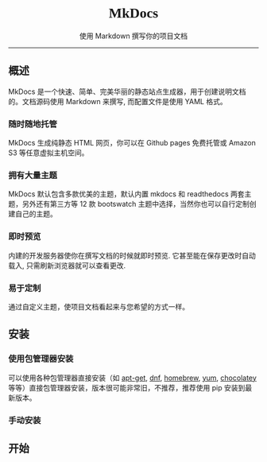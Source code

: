 # <center><font face="SimHei">MkDocs</font></center>   

<center>使用 Markdown 撰写你的项目文档</center>    

---

## 概述  
MkDocs 是一个快速、简单、完美华丽的静态站点生成器，用于创建说明文档的。文档源码使用 Markdown 来撰写, 而配置文件是使用 YAML 格式。  

### 随时随地托管

MkDocs 生成纯静态 HTML 网页，你可以在 Github pages 免费托管或 Amazon S3 等任意虚拟主机空间。

### 拥有大量主题
MkDocs 默认包含多款优美的主题，默认内置 mkdocs 和 readthedocs 两套主题，另外还有第三方等 12 款 bootswatch 主题中选择，当然你也可以自行定制创建自己的主题。

### 即时预览
内建的开发服务器使你在撰写文档的时候就即时预览. 它甚至能在保存更改时自动载入, 只需刷新浏览器就可以查看更改.

### 易于定制
通过自定义主题，使项目文档看起来与您希望的方式一样。

## 安装

### 使用包管理器安装
可以使用各种包管理器直接安装（如 [apt-get], [dnf], [homebrew], [yum], [chocolatey] 等等）直接包管理器安装，版本很可能非常旧，不推荐，推荐使用 pip 安装到最新版本。

[apt-get]: https://help.ubuntu.com/community/AptGet/Howto
[homebrew]: https://brew.sh/
[dnf]: https://dnf.readthedocs.io/en/latest/index.html
[yum]: http://yum.baseurl.org/
[chocolatey]: https://chocolatey.org/   

### 手动安装


## 开始
